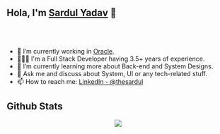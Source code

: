 ## Hola, I'm [Sardul Yadav](https://thesardul.com/) 👋

<br/>
<br/>


- 🔭 I’m currently working in [Oracle](https://www.oracle.com/industries/financial-services/banking/digital-experience.html).
- 👨🏻‍💻 I'm a Full Stack Developer having 3.5+ years of experience.
- 🌱 I’m currently learning more about Back-end and System Designs.
- 💬 Ask me and discuss about System, UI or any tech-related stuff.
- 📫 How to reach me: [LinkedIn - @thesardul](https://www.linkedin.com/in/thesardul/)

## Github Stats

<div align="center"><img src="https://github-readme-stats.vercel.app/api?username=thesardul&show_icons=true&count_private=true" align="center" /></div>
<br />

